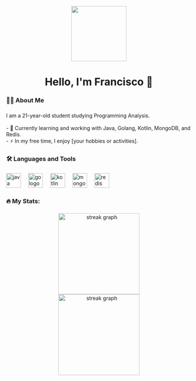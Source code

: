 <div align="center">
  <img height="150" src="https://camo.githubusercontent.com/62da68eb62b1e5f175f7d1f0191dd89a653 d7908feb22d37d4a0ab07365d6791/68747470733a2f2f6d656469612e67697068792e636f6d2f6d656469612f4d3967624264396e6244724f5475314d71782f67697068792e676966" />
</div>

###

<h1 align="center">Hello, I'm Francisco 👋</h1>

###

<h3 align="left">👩‍💻 About Me</h3>

###

<p align="left">I am a 21-year-old student studying Programming Analysis.<br><br>- 🔭 Currently learning and working with Java, Golang, Kotlin, MongoDB, and Redis.<br>- ⚡ In my free time, I enjoy [your hobbies or activities].</p>

###

<h3 align="left">🛠 Languages and Tools</h3>

###

<div align="left">
  <img src="https://cdn.jsdelivr.net/gh/devicons/devicon/icons/java/java-original-wordmark.svg" height="40" alt="java logo" />
  <img width="12" />
  <img src="https://cdn.jsdelivr.net/gh/devicons/devicon/icons/go/go-original-wordmark.svg" height="40" alt="go logo" />
  <img width="12" />
  <img src="https://cdn.jsdelivr.net/gh/devicons/devicon/icons/kotlin/kotlin-original-wordmark.svg" height="40" alt="kotlin logo" />
  <img width="12" />
  <img src="https://cdn.jsdelivr.net/gh/devicons/devicon/icons/mongodb/mongodb-original-wordmark.svg" height="40" alt="mongodb logo" />
  <img width="12" />
  <img src="https://cdn.jsdelivr.net/gh/devicons/devicon/icons/redis/redis-original-wordmark.svg" height="40" alt="redis logo" />
</div>

###

<h3 align="left">🔥 My Stats:</h3>

###

<div align="center">
  <img src="https://streak-stats.demolab.com?user=ThanksMojang&locale=en&mode=daily&theme=dark&hide_border=false&border_radius=5&order=3" height="220" alt="streak graph" />
</div>

<div align="center">
  <img src="https://streak-stats.demolab.com?user=ThanksMojan&locale=en&mode=daily&theme=dark&hide_border=false&border_radius=5&order=3" height="220" alt="streak graph"  />
</div>
